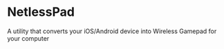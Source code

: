 # NetlessPad
A utility that converts your iOS/Android device into Wireless Gamepad for your computer
